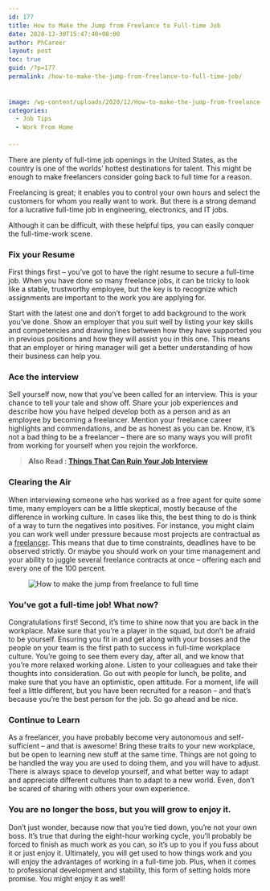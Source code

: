```yaml
---
id: 177
title: How to Make the Jump from Freelance to Full-time Job
date: 2020-12-30T15:47:40+00:00
author: PhCareer
layout: post
toc: true
guid: /?p=177
permalink: /how-to-make-the-jump-from-freelance-to-full-time-job/


image: /wp-content/uploads/2020/12/How-to-make-the-jump-from-freelance-to-full-time.png
categories:
  - Job Tips
  - Work From Home
 
---
```

There are plenty of full-time job openings in the United States, as the country is one of the worlds&#8217; hottest destinations for talent. This might be enough to make freelancers consider going back to full time for a reason.

Freelancing is great; it enables you to control your own hours and select the customers for whom you really want to work. But there is a strong demand for a lucrative full-time job in engineering, electronics, and IT jobs.

Although it can be difficult, with these helpful tips, you can easily conquer the full-time-work scene.

### Fix your Resume

First things first &#8211; you&#8217;ve got to have the right resume to secure a full-time job. When you have done so many freelance jobs, it can be tricky to look like a stable, trustworthy employee, but the key is to recognize which assignments are important to the work you are applying for.

Start with the latest one and don&#8217;t forget to add background to the work you&#8217;ve done. Show an employer that you suit well by listing your key skills and competencies and drawing lines between how they have supported you in previous positions and how they will assist you in this one. This means that an employer or hiring manager will get a better understanding of how their business can help you.

### Ace the interview

Sell yourself now, now that you&#8217;ve been called for an interview. This is your chance to tell your tale and show off. Share your job experiences and describe how you have helped develop both as a person and as an employee by becoming a freelancer. Mention your freelance career highlights and commendations, and be as honest as you can be. Know, it&#8217;s not a bad thing to be a freelancer &#8211; there are so many ways you will profit from working for yourself when you rejoin the workforce.

<blockquote class="wp-block-quote">
  <p>
    <strong>Also Read : <a href="/things-that-can-ruin-your-job-interview/">Things That Can Ruin Your Job Interview</a></strong>
  </p>
</blockquote>

### Clearing the Air

When interviewing someone who has worked as a free agent for quite some time, many employers can be a little skeptical, mostly because of the difference in working culture. In cases like this, the best thing to do is think of a way to turn the negatives into positives. For instance, you might claim you can work well under pressure because most projects are contractual as a [freelancer](https://en.wikipedia.org/wiki/Freelancer). This means that due to time constraints, deadlines have to be observed strictly. Or maybe you should work on your time management and your ability to juggle several freelance contracts at once &#8211; offering each and every one of the 100 percent.

<div class="wp-block-image">
  <figure class="aligncenter size-large is-resized"><img loading="lazy" src="/wp-content/uploads/2020/12/Transitoning-from-full-time-to-freelance.jpg" alt="How to make the jump from freelance to full time" class="wp-image-178" width="695" height="272" srcset="/wp-content/uploads/2020/12/Transitoning-from-full-time-to-freelance.jpg 600w, /wp-content/uploads/2020/12/Transitoning-from-full-time-to-freelance-300x118.jpg 300w" sizes="(max-width: 695px) 100vw, 695px" /></figure>
</div>

### You&#8217;ve got a full-time job! What now?

Congratulations first! Second, it&#8217;s time to shine now that you are back in the workplace. Make sure that you&#8217;re a player in the squad, but don&#8217;t be afraid to be yourself. Ensuring you fit in and get along with your bosses and the people on your team is the first path to success in full-time workplace culture. You&#8217;re going to see them every day, after all, and we know that you&#8217;re more relaxed working alone. Listen to your colleagues and take their thoughts into consideration. Go out with people for lunch, be polite, and make sure that you have an optimistic, open attitude. For a moment, life will feel a little different, but you have been recruited for a reason &#8211; and that&#8217;s because you&#8217;re the best person for the job. So go ahead and be nice.

### Continue to Learn

As a freelancer, you have probably become very autonomous and self-sufficient &#8211; and that is awesome! Bring these traits to your new workplace, but be open to learning new stuff at the same time. Things are not going to be handled the way you are used to doing them, and you will have to adjust. There is always space to develop yourself, and what better way to adapt and appreciate different cultures than to adapt to a new world. Even, don&#8217;t be scared of sharing with others your own experience.

### You are no longer the boss, but you will grow to enjoy it.

Don&#8217;t just wonder, because now that you&#8217;re tied down, you&#8217;re not your own boss. It&#8217;s true that during the eight-hour working cycle, you&#8217;ll probably be forced to finish as much work as you can, so it&#8217;s up to you if you fuss about it or just enjoy it. Ultimately, you will get used to how things work and you will enjoy the advantages of working in a full-time job. Plus, when it comes to professional development and stability, this form of setting holds more promise. You might enjoy it as well!
